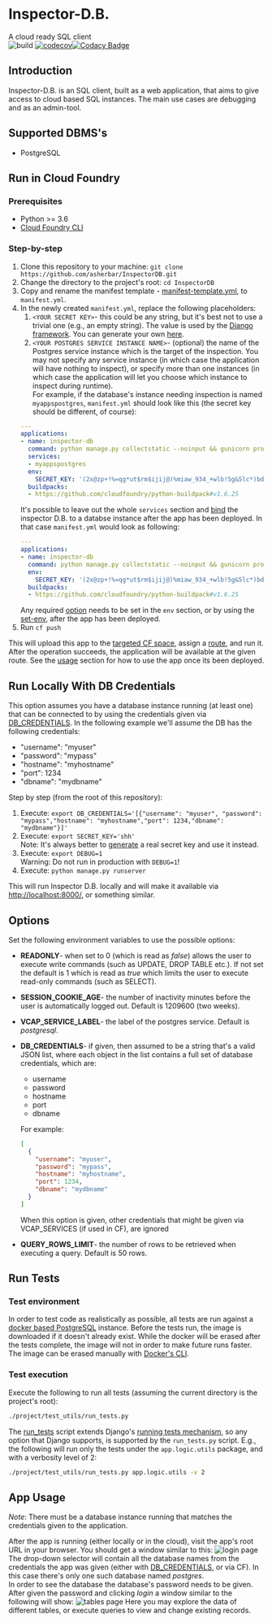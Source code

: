 # Inspector-D.B.
A cloud ready SQL client  
![build](https://travis-ci.org/asherbar/InspectorDB.svg?branch=master)
[![codecov](https://codecov.io/gh/asherbar/InspectorDB/branch/master/graph/badge.svg)](https://codecov.io/gh/asherbar/InspectorDB)[![Codacy Badge](https://api.codacy.com/project/badge/Grade/ebad02177e8b423f82dde15521bf9c7e)](https://www.codacy.com/app/asherbar/Inspector-D.B.?utm_source=github.com&amp;utm_medium=referral&amp;utm_content=asherbar/Inspector-D.B.&amp;utm_campaign=Badge_Grade)
## Introduction
Inspector-D.B. is an SQL client, built as a web application, that aims to give access to cloud based SQL instances. The main use cases are debugging and as an admin-tool.
## Supported DBMS's
-   PostgreSQL
## Run in Cloud Foundry
### Prerequisites
-   Python >= 3.6
-   [Cloud Foundry CLI](https://docs.cloudfoundry.org/cf-cli/install-go-cli.html)
### Step-by-step
1.  Clone this repository to your machine: `git clone https://github.com/asherbar/InspectorDB.git`
1.  Change the directory to the project's root: `cd InspectorDB`
1.  Copy and rename the manifest template - [manifest-template.yml](manifest-template.yml), to `manifest.yml`.
1.  In the newly created `manifest.yml`, replace the following placeholders:
    1. `<YOUR SECRET KEY>`- this could be any string, but it's best not to use a trivial one (e.g., an empty string). The value is used by the [Django framework](https://docs.djangoproject.com/en/2.1/ref/settings/#std:setting-SECRET_KEY). You can generate your own [here](https://www.miniwebtool.com/django-secret-key-generator/).
    1.  `<YOUR POSTGRES SERVICE INSTANCE NAME>`- (optional) the name of the Postgres service instance which is the target of the inspection. You may not specify any service instance (in which case the application will have nothing to inspect), or specify more than one instances (in which case the application will let you choose which instance to inspect during runtime).  
    For example, if the database's instance needing inspection is named `myappspostgres`, `manifest.yml` should look like this (the secret key should be different, of course):
    ```yaml
    ---
    applications:
    - name: inspector-db
      command: python manage.py collectstatic --noinput && gunicorn project.wsgi:application
      services:
      - myappspostgres
      env:
        SECRET_KEY: '(2x@zp+!%=qg*ut$rm$ijij@)%miaw_934_+wlb!5g&5lc*)bd'
      buildpacks:
      - https://github.com/cloudfoundry/python-buildpack#v1.6.25
    ```
    It's possible to leave out the whole `services` section and [bind](https://cli.cloudfoundry.org/en-US/cf/bind-service.html) the inspector D.B. to a databse instance after the app has been deployed. In that case `manifest.yml` would look as following:
    ```yaml
    ---
    applications:
    - name: inspector-db
      command: python manage.py collectstatic --noinput && gunicorn project.wsgi:application
      env:
        SECRET_KEY: '(2x@zp+!%=qg*ut$rm$ijij@)%miaw_934_+wlb!5g&5lc*)bd'
      buildpacks:
      - https://github.com/cloudfoundry/python-buildpack#v1.6.25
    ```
    Any required [option](#options) needs to be set in the `env` section, or by using the [set-env](https://cli.cloudfoundry.org/en-US/cf/set-env.html), after the app has been deployed.
1.  Run `cf push`  

This will upload this app to the [targeted CF space](http://cli.cloudfoundry.org/en-US/cf/target.html), assign a [route](https://docs.cloudfoundry.org/devguide/deploy-apps/routes-domains.html#routes), and run it. After the operation succeeds, the application will be available at the given route. See the [usage](#app-usage) section for how to use the app once its been deployed.
## Run Locally With DB Credentials
This option assumes you have a database instance running (at least one) that can be connected to by using the credentials given via [DB_CREDENTIALS](#db_creds_options). In the following example we'll assume the DB has the following credentials:
-   "username": "myuser"
-   "password": "mypass"
-   "hostname": "myhostname"
-   "port": 1234
-   "dbname": "mydbname"

Step by step (from the root of this repository):
1.  Execute: `export DB_CREDENTIALS='[{"username": "myuser", "password": "mypass","hostname": "myhostname","port": 1234,"dbname": "mydbname"}]'`
1.  Execute: `export SECRET_KEY='shh'`  
    Note: It's always better to [generate](https://www.miniwebtool.com/django-secret-key-generator/) a real secret key and use it instead.
1.  Execute: `export DEBUG=1`  
    Warning: Do not run in production with `DEBUG=1`!
1.  Execute: `python manage.py runserver`

This will run Inspector D.B. locally and will make it available via <http://localhost:8000/>, or something similar.

## Options
Set the following environment variables to use the possible options:
-   **READONLY**- when set to 0 (which is read as _false_) allows the user to execute write commands (such as UPDATE, DROP TABLE etc.). If not set the default is 1 which is read as _true_ which limits the user to execute read-only commands (such as SELECT).
-   **SESSION_COOKIE_AGE**- the number of inactivity minutes before the user is automatically logged out. Default is 1209600 (two weeks).
-   **VCAP_SERVICE_LABEL**- the label of the postgres service. Default is _postgresql_.
-   <a name="db_creds_options"></a>**DB_CREDENTIALS**- if given, then assumed to be a string that's a valid JSON list, where each object in the list contains a full set of database credentials, which are:
    -   username
    -   password
    -   hostname
    -   port
    -   dbname  
    
    For example:  
    ```json
    [
      {
        "username": "myuser", 
        "password": "mypass",
        "hostname": "myhostname",
        "port": 1234,
        "dbname": "mydbname"
      }
    ]
    ```
    When this option is given, other credentials that might be given via VCAP_SERVICES (if used in CF), are ignored
-   **QUERY_ROWS_LIMIT**- the number of rows to be retrieved when executing a query. Default is 50 rows.

## Run Tests
### Test environment
In order to test code as realistically as possible, all tests are run against a [docker based PostgreSQL](https://hub.docker.com/_/postgres) instance. Before the tests run, the image is downloaded if it doesn't already exist. While the docker will be erased after the tests complete, the image will not in order to make future runs faster. The image can be erased manually with [Docker's CLI](https://docs.docker.com/engine/reference/commandline/cli/).
### Test execution
Execute the following to run all tests (assuming the current directory is the project's root):
```bash
./project/test_utils/run_tests.py
```
The [run_tests](/project/test_utils/run_tests.py) script extends Django's [running tests mechanism](https://docs.djangoproject.com/en/2.1/topics/testing/overview/#running-tests), so any option that Django supports, is supported by the `run_tests.py` script. E.g., the following will run only the tests under the `app.logic.utils` package, and with a verbosity level of 2:
```bash
./project/test_utils/run_tests.py app.logic.utils -v 2
```

## App Usage
_Note_: There must be a database instance running that matches the credentials given to the application.  

After the app is running (either locally or in the cloud), visit the app's root URL in your browser. You should get a window similar to this:
![login page](readme_assets/login.png?raw=true "Login")
The drop-down selector will contain all the database names from the credentials the app was given (either with [DB_CREDENTIALS](#db_creds_options), or via CF). In this case there's only one such database named _postgres_.  
In order to see the database the database's password needs to be given.  
After given the password and clicking _login_ a window similar to the following will show:
![tables page](readme_assets/tables.png?raw=true "Table")
Here you may explore the data of different tables, or execute queries to view and change existing records. 